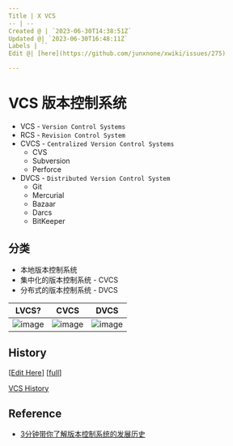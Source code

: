 ```yaml
---
Title | X VCS
-- | --
Created @ | `2023-06-30T14:38:51Z`
Updated @| `2023-06-30T16:48:11Z`
Labels | ``
Edit @| [here](https://github.com/junxnone/xwiki/issues/275)

---
```

# VCS 版本控制系统
- VCS  - `Version Control Systems`
- RCS - `Revision Control System`
- CVCS - `Centralized Version Control Systems`
  - CVS
  - Subversion
  - Perforce 
- DVCS - `Distributed Version Control System`
  - Git
  - Mercurial
  - Bazaar
  - Darcs
  - BitKeeper

## 分类
- 本地版本控制系统
- 集中化的版本控制系统 - CVCS
- 分布式的版本控制系统 - DVCS


 LVCS? | CVCS | DVCS
-- | -- | --
![image](https://github.com/junxnone/xwiki/assets/2216970/ffccd38e-4329-4c83-a239-2ec6fb8cda39) | ![image](https://github.com/junxnone/xwiki/assets/2216970/1c13ce1d-840f-4034-8cfc-81178310ede4) | ![image](https://github.com/junxnone/xwiki/assets/2216970/79ff7a5a-d675-44fe-8842-7f5127019995)




## History

[[Edit Here](https://github.com/junxnone/timeline-t/issues/3)] [[full](https://junxnone.github.io/tl/?json=data/VCS.json)]


[VCS History](https://junxnone.github.io/tl/?json=data/VCS.json ':include :type=iframe width=100% height=1000px')


## Reference
- [3分钟带你了解版本控制系统的发展历史](https://segmentfault.com/a/1190000040421438)

